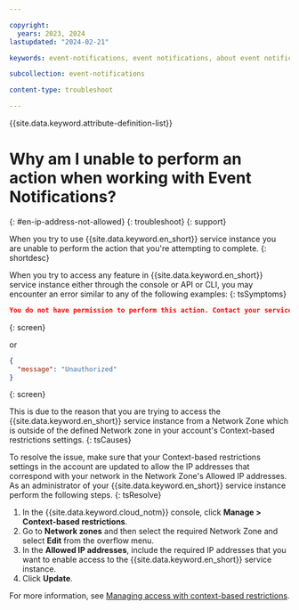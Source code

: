 ```yaml
---

copyright:
  years: 2023, 2024
lastupdated: "2024-02-21"

keywords: event-notifications, event notifications, about event notifications, troubleshooting, faqs, Frequently Asked Questions, question, can't create IAM credentials, can't regenerate IAM credentials, IAM credentials not working, IP address restrictions enabled, IP address not allowed

subcollection: event-notifications

content-type: troubleshoot

---
```


{{site.data.keyword.attribute-definition-list}}

# Why am I unable to perform an action when working with Event Notifications?
{: #en-ip-address-not-allowed}
{: troubleshoot}
{: support}

When you try to use {{site.data.keyword.en_short}} service instance you are unable to perform the action that you're attempting to complete.
{: shortdesc}

When you try to access any feature in {{site.data.keyword.en_short}} service instance either through the console or API or CLI, you may encounter an error similar to any of the following examples:
{: tsSymptoms}

```json
You do not have permission to perform this action. Contact your service Administrator.
```
{: screen}

or

```json
{
  "message": "Unauthorized"
}
```
{: screen}

This is due to the reason that you are trying to access the {{site.data.keyword.en_short}} service instance from a Network Zone which is outside of the defined Network zone in your account's Context-based restrictions settings.
{: tsCauses}

To resolve the issue, make sure that your Context-based restrictions settings in the account are updated to allow the IP addresses that correspond with your network in the Network Zone's Allowed IP addresses. As an administrator of your {{site.data.keyword.en_short}} service instance perform the following steps.
{: tsResolve}

1. In the {{site.data.keyword.cloud_notm}} console, click **Manage > Context-based restrictions**.
1. Go to **Network zones** and then select the required Network Zone and select **Edit** from the overflow menu.
1. In the **Allowed IP addresses**, include the required IP addresses that you want to enable access to the {{site.data.keyword.en_short}} service instance.
1. Click **Update**.

For more information, see [Managing access with context-based restrictions](/docs/event-notifications?topic=event-notifications-en-access-control-cbr).
